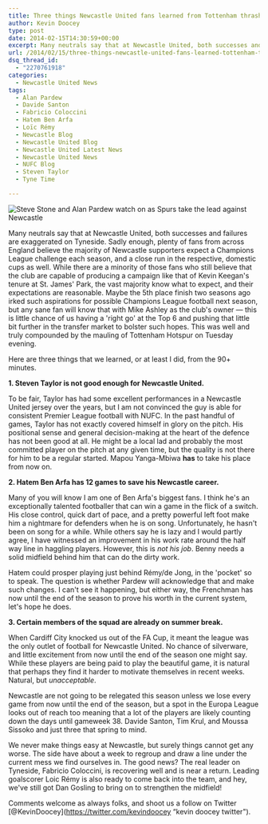 ```yaml
---
title: Three things Newcastle United fans learned from Tottenham thrashing
author: Kevin Doocey
type: post
date: 2014-02-15T14:30:59+00:00
excerpt: Many neutrals say that at Newcastle United, both successes and failures are exaggerated on Tyneside. Sadly enough, plenty of fans from across England believe the majority of Newcastle supporters expect..
url: /2014/02/15/three-things-newcastle-united-fans-learned-tottenham-thrashing/
dsq_thread_id:
  - "2270761918"
categories:
  - Newcastle United News
tags:
  - Alan Pardew
  - Davide Santon
  - Fabricio Coloccini
  - Hatem Ben Arfa
  - Loïc Rémy
  - Newcastle Blog
  - Newcastle United Blog
  - Newcastle United Latest News
  - Newcastle United News
  - NUFC Blog
  - Steven Taylor
  - Tyne Time

---
```

![Steve Stone and Alan Pardew watch on as Spurs take the lead against Newcastle](https://www.tynetime.com/wp-content/uploads/2014/02/Steve-Stone-Alan-Pardew.jpg "NUFC - Spurs defeat compounded by an absolutely dismal performance ")

Many neutrals say that at Newcastle United, both successes and failures are exaggerated on Tyneside. Sadly enough, plenty of fans from across England believe the majority of Newcastle supporters expect a Champions League challenge each season, and a close run in the respective, domestic cups as well. While there are a minority of those fans who still believe that the club are capable of producing a campaign like that of Kevin Keegan's tenure at St. James' Park, the vast majority know what to expect, and their expectations are reasonable. Maybe the 5th place finish two seasons ago irked such aspirations for possible Champions League football next season, but any sane fan will know that with Mike Ashley as the club's owner — this is little chance of us having a 'right go'  at the Top 6 and pushing that little bit further in the transfer market to bolster such hopes. This was well and truly compounded by the mauling of Tottenham Hotspur on Tuesday evening.

Here are three things that we learned, or at least I did, from the 90+ minutes.

**1. Steven Taylor is not good enough for Newcastle United.**

To be fair, Taylor has had some excellent performances in a Newcastle United jersey over the years, but I am not convinced the guy is able for consistent Premier League football with NUFC. In the past handful of games, Taylor has not exactly covered himself in glory on the pitch. His positional sense and general decision-making at the heart of the defence has not been good at all. He might be a local lad and probably the most committed player on the pitch at any given time, but the quality is not there for him to be a regular started. Mapou Yanga-Mbiwa **has** to take his place from now on.

**2. Hatem Ben Arfa has 12 games to save his Newcastle career.**

Many of you will know I am one of Ben Arfa's biggest fans. I think he's an exceptionally talented footballer that can win a game in the flick of a switch. His close control, quick dart of pace, and a pretty powerful left foot make him a nightmare for defenders when he is on song. Unfortunately, he hasn't been on song for a while. While others say he is lazy and I would partly agree, I have witnessed an improvement in his work rate around the half way line in haggling players. However, this is _not his job_. Benny needs a solid midfield behind him that can do the dirty work.

Hatem could prosper playing just behind Rémy/de Jong, in the 'pocket' so to speak. The question is whether Pardew will acknowledge that and make such changes. I can't see it happening, but either way, the Frenchman has now until the end of the season to prove his worth in the current system, let's hope he does.

**3. Certain members of the squad are already on summer break.**

When Cardiff City knocked us out of the FA Cup, it meant the league was the only outlet of football for Newcastle United. No chance of silverware, and little excitement from now until the end of the season one might say. While these players are being paid to play the beautiful game, it is natural that perhaps they find it harder to motivate themselves in recent weeks. Natural, but _unacceptable_.

Newcastle are not going to be relegated this season unless we lose every game from now until the end of the season, but a spot in the Europa League looks out of reach too meaning that a lot of the players are likely counting down the days until gameweek 38. Davide Santon, Tim Krul, and Moussa Sissoko and just three that spring to mind.

We never make things easy at Newcastle, but surely things cannot get any worse. The side have about a week to regroup and draw a line under the current mess we find ourselves in. The good news? The real leader on Tyneside, Fabricio Coloccini, is recovering well and is near a return. Leading goalscorer Loic Rémy is also ready to come back into the team, and hey, we've still got Dan Gosling to bring on to strengthen the midfield!

Comments welcome as always folks, and shoot us a follow on Twitter [@KevinDoocey](https://twitter.com/kevindoocey “kevin doocey twitter").
